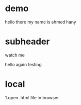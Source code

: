 # demo

hello there
my name is ahmed hany
# subheader
watch me

hello again testing

# local

1.open .html file in browser